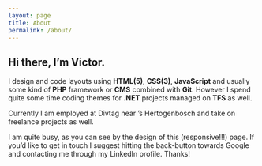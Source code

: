 ```yaml
---
layout: page
title: About
permalink: /about/
---
```


## Hi there, I’m Victor. ##

I design and code layouts using **HTML(5)**, **CSS(3)**, **JavaScript** and usually some kind of **PHP** framework or **CMS** combined with **Git**. However I spend quite some time coding themes for **.NET** projects managed on **TFS** as well.

Currently I am employed at Divtag near ’s Hertogenbosch and take on freelance projects as well.

I am quite busy, as you can see by the design of this (responsive!!!) page. If you’d like to get in touch I suggest hitting the back-button towards Google and contacting me through my LinkedIn profile. Thanks!